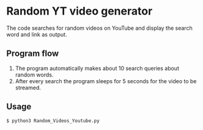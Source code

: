 # Random YT video generator

The code searches for random videos on YouTube and display the search word and link as output.

## Program flow

1. The program automatically makes about 10 search queries about random words.
2. After every search the program sleeps for 5 seconds for the video to be streamed.

## Usage

```$ python3 Random_Videos_Youtube.py```

